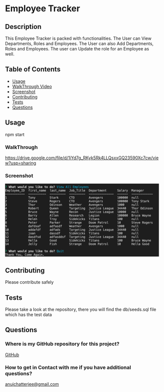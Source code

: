 # Employee Tracker

## Description

This Employee Tracker is packed with functionalities.
The User can View Departments, Roles and Employees. 
The User can also Add Departments, Roles and Employees.
The user can Update the role for an Employee as well.
    

## Table of Contents
* [Usage](#usage)
* [WalkThrough Video](#walkthrough)
* [Screenshot](#screenshot)
* [Contributing](#contributing)
* [Tests](#tests)
* [Questions](#questions)

## Usage
npm start

### WalkThrough

<https://drive.google.com/file/d/1iYd7g_RKyk5Rk4LLQsxxGQ23590Xc7cw/view?usp=sharing>

### Screenshot
![](./assets/employee_tracker_screenshot.png)


## Contributing

Please contribute safely
    

## Tests

Please take a look at the repository, 
there you will find the db/seeds.sql file which has the test data
    

## Questions
### Where is my GitHub repository for this project?
[GitHub](https://github.com/chattean/employee-tracker)

### How to get in Contact with me if you have additional questions?

anujchatterjee@gmail.com
    

